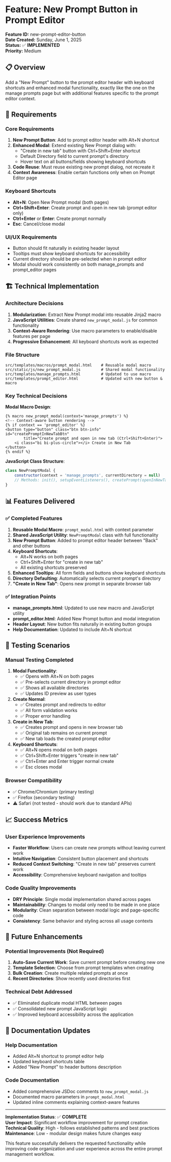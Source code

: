 # Feature: New Prompt Button in Prompt Editor

**Feature ID:** new-prompt-editor-button  
**Date Created:** Sunday, June 1, 2025  
**Status:** ✅ **IMPLEMENTED**  
**Priority:** Medium  

## 📋 Overview

Add a "New Prompt" button to the prompt editor header with keyboard shortcuts and enhanced modal functionality, exactly like the one on the manage prompts page but with additional features specific to the prompt editor context.

## 🎯 Requirements

### Core Requirements
1. **New Prompt Button**: Add to prompt editor header with Alt+N shortcut
2. **Enhanced Modal**: Extend existing New Prompt dialog with:
   - "Create in new tab" button with Ctrl+Shift+Enter shortcut  
   - Default Directory field to current prompt's directory
   - Hover text on all buttons/fields showing keyboard shortcuts
3. **Code Reuse**: Must reuse existing new prompt dialog, not recreate it
4. **Context Awareness**: Enable certain functions only when on Prompt Editor page

### Keyboard Shortcuts
- **Alt+N**: Open New Prompt modal (both pages)
- **Ctrl+Shift+Enter**: Create prompt and open in new tab (prompt editor only)
- **Ctrl+Enter** or **Enter**: Create prompt normally
- **Esc**: Cancel/close modal

### UI/UX Requirements  
- Button should fit naturally in existing header layout
- Tooltips must show keyboard shortcuts for accessibility
- Current directory should be pre-selected when in prompt editor
- Modal should work consistently on both manage_prompts and prompt_editor pages

## 🏗️ Technical Implementation

### Architecture Decisions
1. **Modularization**: Extract New Prompt modal into reusable Jinja2 macro
2. **JavaScript Utilities**: Create shared `new_prompt_modal.js` for common functionality
3. **Context-Aware Rendering**: Use macro parameters to enable/disable features per page
4. **Progressive Enhancement**: All keyboard shortcuts work as expected

### File Structure
```
src/templates/macros/prompt_modal.html    # Reusable modal macro
src/static/js/new_prompt_modal.js         # Shared modal functionality  
src/templates/manage_prompts.html         # Updated to use macro
src/templates/prompt_editor.html          # Updated with new button & macro
```

### Key Technical Decisions

**Modal Macro Design**:
```jinja2
{% macro new_prompt_modal(context='manage_prompts') %}
<!-- Context-aware button rendering -->
{% if context == 'prompt_editor' %}
<button type="button" class="btn btn-info" id="createPromptInNewTabBtn" 
        title="Create prompt and open in new tab (Ctrl+Shift+Enter)">
    <i class="bi bi-plus-circle"></i> Create in New Tab
</button>
{% endif %}
```

**JavaScript Class Structure**:
```javascript
class NewPromptModal {
    constructor(context = 'manage_prompts', currentDirectory = null)
    // Methods: init(), setupEventListeners(), createPrompt(openInNewTab)
}
```

## 📊 Features Delivered

### ✅ Completed Features
1. **Reusable Modal Macro**: `prompt_modal.html` with context parameter
2. **Shared JavaScript Utility**: `NewPromptModal` class with full functionality
3. **New Prompt Button**: Added to prompt editor header between "Back" and other buttons
4. **Keyboard Shortcuts**: 
   - Alt+N works on both pages
   - Ctrl+Shift+Enter for "create in new tab" 
   - All existing shortcuts preserved
5. **Enhanced Tooltips**: All form fields and buttons show keyboard shortcuts
6. **Directory Defaulting**: Automatically selects current prompt's directory
7. **"Create in New Tab"**: Opens new prompt in separate browser tab

### ✅ Integration Points
- **manage_prompts.html**: Updated to use new macro and JavaScript utility
- **prompt_editor.html**: Added New Prompt button and modal integration  
- **Header Layout**: New button fits naturally in existing button groups
- **Help Documentation**: Updated to include Alt+N shortcut

## 🧪 Testing Scenarios

### Manual Testing Completed
1. **Modal Functionality**:
   - ✅ Opens with Alt+N on both pages
   - ✅ Pre-selects current directory in prompt editor
   - ✅ Shows all available directories
   - ✅ Updates ID preview as user types
2. **Create Normal**:
   - ✅ Creates prompt and redirects to editor
   - ✅ All form validation works
   - ✅ Proper error handling
3. **Create in New Tab**:
   - ✅ Creates prompt and opens in new browser tab
   - ✅ Original tab remains on current prompt
   - ✅ New tab loads the created prompt editor
4. **Keyboard Shortcuts**:
   - ✅ Alt+N opens modal on both pages
   - ✅ Ctrl+Shift+Enter triggers "create in new tab"
   - ✅ Ctrl+Enter and Enter trigger normal create
   - ✅ Esc closes modal

### Browser Compatibility
- ✅ Chrome/Chromium (primary testing)
- ✅ Firefox (secondary testing)
- ⚠️ Safari (not tested - should work due to standard APIs)

## 📈 Success Metrics

### User Experience Improvements
- **Faster Workflow**: Users can create new prompts without leaving current work
- **Intuitive Navigation**: Consistent button placement and shortcuts
- **Reduced Context Switching**: "Create in new tab" preserves current work
- **Accessibility**: Comprehensive keyboard navigation and tooltips

### Code Quality Improvements  
- **DRY Principle**: Single modal implementation shared across pages
- **Maintainability**: Changes to modal only need to be made in one place
- **Modularity**: Clean separation between modal logic and page-specific code
- **Consistency**: Same behavior and styling across all usage contexts

## 🔮 Future Enhancements

### Potential Improvements (Not Required)
1. **Auto-Save Current Work**: Save current prompt before creating new one
2. **Template Selection**: Choose from prompt templates when creating
3. **Bulk Creation**: Create multiple related prompts at once
4. **Recent Directories**: Show recently used directories first

### Technical Debt Addressed
- ✅ Eliminated duplicate modal HTML between pages
- ✅ Consolidated new prompt JavaScript logic
- ✅ Improved keyboard accessibility across the application

## 📝 Documentation Updates

### Help Documentation
- Added Alt+N shortcut to prompt editor help
- Updated keyboard shortcuts table
- Added "New Prompt" to header buttons description

### Code Documentation
- Added comprehensive JSDoc comments to `new_prompt_modal.js`
- Documented macro parameters in `prompt_modal.html`
- Updated inline comments explaining context-aware features

---

**Implementation Status**: ✅ **COMPLETE**  
**User Impact**: Significant workflow improvement for prompt creation  
**Technical Quality**: High - follows established patterns and best practices  
**Maintenance**: Low - modular design makes future changes easy  

This feature successfully delivers the requested functionality while improving code organization and user experience across the entire prompt management workflow.
